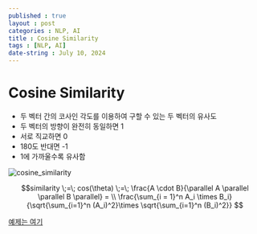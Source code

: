 ```yaml
---
published : true
layout : post
categories : NLP, AI
title : Cosine Similarity
tags : [NLP, AI]
date-string : July 10, 2024
---
```


# Cosine Similarity
- 두 벡터 간의 코사인 각도를 이용하여 구할 수 있는 두 벡터의 유사도
- 두 벡터의 방향이 완전히 동일하면 1
- 서로 직교하면 0
- 180도 반대면 -1
- 1에 가까울수록 유사함

![cosine_similarity](https://github.com/jayiuk/jayiuk.github.io/assets/58243784/ae2a2993-5be7-4636-ab96-888015a47b8c)

$$similarity \;=\; cos(\theta) \;=\; \frac{A \cdot B}{\parallel A \parallel \parallel B \parallel} = \\ \frac{\sum_{i = 1}^n A_i \times B_i}{\sqrt{\sum_{i=1}^n (A_i)^2}\times \sqrt{\sum_{i=1}^n (B_i)^2}} $$

[예제는 여기](https://github.com/jayiuk/NLP_Practice)